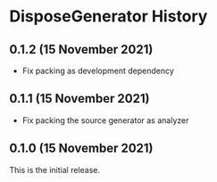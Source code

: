 # DisposeGenerator History

## 0.1.2 (15 November 2021)
- Fix packing as development dependency

## 0.1.1 (15 November 2021)
- Fix packing the source generator as analyzer

## 0.1.0 (15 November 2021)
This is the initial release.
